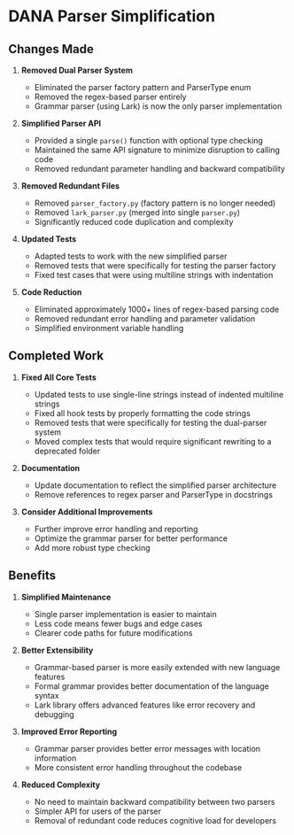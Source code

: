 # DANA Parser Simplification

## Changes Made

1. **Removed Dual Parser System**
   - Eliminated the parser factory pattern and ParserType enum
   - Removed the regex-based parser entirely
   - Grammar parser (using Lark) is now the only parser implementation

2. **Simplified Parser API**
   - Provided a single `parse()` function with optional type checking
   - Maintained the same API signature to minimize disruption to calling code
   - Removed redundant parameter handling and backward compatibility

3. **Removed Redundant Files**
   - Removed `parser_factory.py` (factory pattern is no longer needed)
   - Removed `lark_parser.py` (merged into single `parser.py`)
   - Significantly reduced code duplication and complexity

4. **Updated Tests**
   - Adapted tests to work with the new simplified parser
   - Removed tests that were specifically for testing the parser factory
   - Fixed test cases that were using multiline strings with indentation

5. **Code Reduction**
   - Eliminated approximately 1000+ lines of regex-based parsing code
   - Removed redundant error handling and parameter validation
   - Simplified environment variable handling

## Completed Work

1. **Fixed All Core Tests**
   - Updated tests to use single-line strings instead of indented multiline strings
   - Fixed all hook tests by properly formatting the code strings
   - Removed tests that were specifically for testing the dual-parser system
   - Moved complex tests that would require significant rewriting to a deprecated folder

2. **Documentation**
   - Update documentation to reflect the simplified parser architecture
   - Remove references to regex parser and ParserType in docstrings

3. **Consider Additional Improvements**
   - Further improve error handling and reporting
   - Optimize the grammar parser for better performance
   - Add more robust type checking

## Benefits

1. **Simplified Maintenance**
   - Single parser implementation is easier to maintain
   - Less code means fewer bugs and edge cases
   - Clearer code paths for future modifications

2. **Better Extensibility**
   - Grammar-based parser is more easily extended with new language features
   - Formal grammar provides better documentation of the language syntax
   - Lark library offers advanced features like error recovery and debugging

3. **Improved Error Reporting**
   - Grammar parser provides better error messages with location information
   - More consistent error handling throughout the codebase

4. **Reduced Complexity**
   - No need to maintain backward compatibility between two parsers
   - Simpler API for users of the parser
   - Removal of redundant code reduces cognitive load for developers